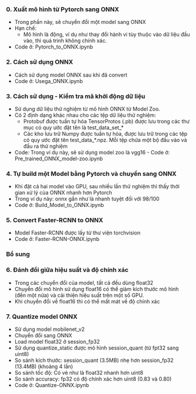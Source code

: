 ### 0. Xuất mô hình từ Pytorch sang ONNX
  - Trong phần này, sẽ chuyển đổi một model sang ONNX
  - Hạn chế:
    - Mô hình là động, ví dụ như thay đổi hành vi tùy thuộc vào dữ liệu đầu vào, thì quá trình không chính xác.
  - Code ở: Pytorch_to_ONNX.ipynb
### 2. Cách sử dụng ONNX
  - Cách sử dụng model ONNX sau khi đã convert
  - Code ở: Usega_ONNX.ipynb
### 3. Cách sử dụng - Kiểm tra mã khởi động dữ liệu
  - Sử dụng dữ liệu thử nghiệm từ mô hình ONNX từ Model Zoo.
  - Có 2 định dạng khác nhau cho các tệp dữ liệu thử nghiệm:
    - Protobuf được tuần tự hóa TensorProtos (.pb) được lưu trong các thư mục có quy ước đặt tên là test_data_set_*
    - Các kho lưu trữ Numpy được tuần tự hóa, được lưu trữ trong các tệp có quy ước đặt tên test_data_*.npz. Mỗi tệp chứa một bộ đầu vào và đầu ra thử nghiệm
  - Code: Trong ví dụ này, sẽ sử dụng model zoo là vgg16 - Code ở: Pre_trained_ONNX_model-zoo.ipynb
### 4. Tự build một Model bằng Pytorch và chuyển sang ONNX
  - Khi đặt cả hai model vào GPU, sau nhiều lần thử nghiệm thì thấy thời gian xử lý của ONNX nhanh hơn Pytorch
  - Trong ví dụ này: onnx gần như là nhanh tuyệt đối với 98/100
  - Code ở: Build_Model_to_ONNX.ipynb
### 5. Convert Faster-RCNN to ONNX
  - Model Faster-RCNN được lấy từ thư viện torchvision
  - Code ở: Faster-RCNN-ONNX.ipynb
### Bổ sung
### 6. Đánh đổi giữa hiệu suất và độ chính xác
  - Trong các chuyển đổi của model, tất cả đều dùng float32
  - Chuyển đổi mô hình sử dụng float16 có thể giảm kích thước mô hình (đến một nửa) và cải thiện hiệu suất trên một số GPU.
  - Khi chuyển đổi về float16 thì có thể mất mát về độ chính xác
### 7. Quantize model ONNX
  - Sử dụng model mobilenet_v2 
  - Chuyển đổi sang ONNX 
  - Load model float32 ở session_fp32
  - Sử dụng quantize_static được mô hình session_quant (từ fpt32 sang uint8)
  - So sánh kích thước: session_quant (3.5MB) nhẹ hơn session_fp32 (13.4MB) (khoảng 4 lần)
  - So sánh tốc độ: Có vẻ như là float32 nhanh hơn uint8
  - So sánh accuracy: fp32 có độ chính xác hơn uint8 (0.83 và 0.80)
  - Code ở: Quantize-ONNX.ipynb
